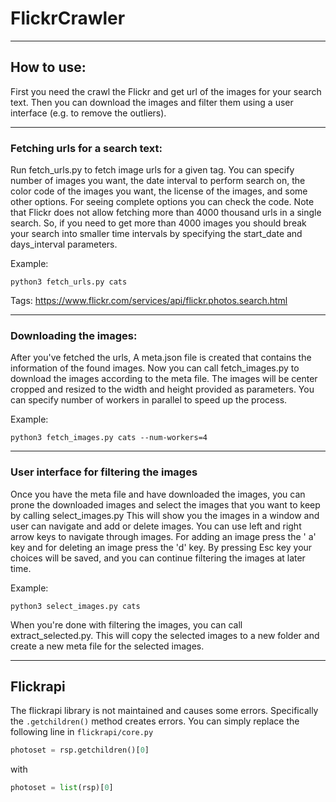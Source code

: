# FlickrCrawler

---


## How to use:

First you need the crawl the Flickr and get url of the images for your search text. Then you can download the images and
filter them using a user interface (e.g. to remove the outliers).

***
### Fetching urls for a search text:

Run fetch_urls.py to fetch image urls for a given tag. You can specify number of images you want, the date interval to
perform search on, the color code of the images you want, the license of the images, and some other options. For seeing
complete options you can check the code. Note that Flickr does not allow fetching more than 4000 thousand urls in a
single search. So, if you need to get more than 4000 images you should break your search into smaller time intervals by
specifying the start_date and days_interval parameters.

Example:

``python3 fetch_urls.py cats``

Tags: 
https://www.flickr.com/services/api/flickr.photos.search.html

---

### Downloading the images:

After you've fetched the urls, A meta.json file is created that contains the information of the found images. Now you
can call fetch_images.py to download the images according to the meta file. The images will be center cropped and
resized to the width and height provided as parameters. You can specify number of workers in parallel to speed up the
process.

Example:

``python3 fetch_images.py cats --num-workers=4``

---


### User interface for filtering the images

Once you have the meta file and have downloaded the images, you can prone the downloaded images and select the images
that you want to keep by calling select_images.py This will show you the images in a window and user can navigate and
add or delete images. You can use left and right arrow keys to navigate through images. For adding an image press the '
a' key and for deleting an image press the 'd' key. By pressing Esc key your choices will be saved, and you can continue
filtering the images at later time.

Example:

``python3 select_images.py cats``

When you're done with filtering the images, you can call extract_selected.py. This will copy the selected images to a
new folder and create a new meta file for the selected images.

---


## Flickrapi

The flickrapi library is not maintained and causes some errors. 
Specifically the `.getchildren()`  method creates errors.
You can simply replace the following line in `flickrapi/core.py`

```python
photoset = rsp.getchildren()[0]
```
with 

```python
photoset = list(rsp)[0]
```



